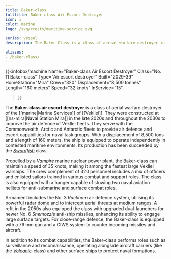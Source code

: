 ```yaml
---
title: Baker-class
fulltitle: Baker-class Air Escort Destroyer
icon: ⚓️
color: marine
logo: /svg/crests/maritime-service.svg

series: vessel
description: The Baker-Class is a class of aerial warfare destroyer in service with the Vekllei Armed Forces.

aliases:
- /baker-class/
---
```

{{<infobox/machine
	Name="Baker-class Air Escort Destroyer"
	Class="No. 11 Baker-class"
	Type="Air escort destroyer"
	Built="2029-39"
	HomeStation="Mira"
	Crew="320"
	Displacement="8,500 tonnes"
	Length="160 meters"
	Speed="32 knots"
	InService="15"
>}}

The **Baker-class air escort destroyer** is a class of aerial warfare destroyer of the [[marine|Marine Services]] of [[Vekllei]]. They were constructed at [[ns-mira|Naval Station Mira]] in the late 2020s and throughout the 2030s to improve the air defence of Vekllei fleets. They serve with the Commonwealth, Arctic and Antarctic fleets to provide air defence and escort capabilities for naval task groups. With a displacement of 8,500 tons and a length of 160 meters, the ship is equipped to operate independently in contested maritime environments. Its production has been succeeded by the [*Swordfish*](/swordfish-class/) class.

Propelled by a [*Vampire*](/nmpr/) marine nuclear power plant, the Baker-class can maintain a speed of 35 knots, making it among the fastest large Vekllei warships. The crew complement of 320 personnel includes a mix of officers and enlisted sailors trained in various combat and support roles. The class is also equipped with a hanger capable of stowing two naval aviation helijets for anti-submarine and surface combat roles.

Armament includes the No. 3 *Rackham* air defence system, utilising its powerful radar dome and to intercept aerial threats at medium ranges. A refit in the 2050s also equipped the class with upgraded dual-launchers for newer No. 6 *Shemozzle* anti-ship missiles, enhancing its ability to engage large surface targets. For close-range defence, the Baker-class is equipped with a 76 mm gun and a CIWS system to counter incoming missiles and aircraft.

In addition to its combat capabilities, the Baker-class performs roles such as surveillance and reconnaissance, operating alongside aircraft carriers (like the *[Volcanic](/volcanic-class)*-class) and other surface ships to protect naval formations.